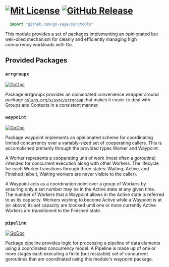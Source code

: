 
# [![Mit License][mit-img]][mit] [![GitHub Release][release-img]][release]

``` go
  import "github.com/go-sage/synctools"
```

This module provides a set of packages implementing an opinionated but
well-oiled mechanism for cleanly and efficiently managing high concurrency
workloads with Go.

## Provided Packages

### `errgroupx`

[![GoDoc][errgroupx-godoc-img]][errgroupx-godoc]

Package errgroupx provides an opinionated convenience wrapper around package
[`golang.org/x/sync/errgroup`](https://pkg.go.dev/golang.org/x/sync/errgroup)
that makes it easier to deal with Groups and Contexts in a consistent manner.


### `waypoint`

[![GoDoc][waypoint-godoc-img]][waypoint-godoc]

Package waypoint implements an opinionated scheme for coordinating limited
concurrency over a variably-sized set of cooperating callers. This is
accomplished primarily through the provided types Worker and Waypoint.

A Worker represents a cooperating unit of work (most often a goroutine)
intended for concurrent execution along with other Workers. The lifecycle
for each Worker transitions through three states: Waiting, Active, and
Finished (albeit, Waiting workers are never visible to the caller).

A Waypoint acts as a coordination point over a group of Workers by ensuring
only a set number may be in the Active state at any given time. The number
of Workers that a Waypoint allows in the Active state is referred to as its
capacity. Workers wishing to become Active while a Waypoint is at (or above)
its set capacity are blocked until one or more currently Active Workers are
transitioned to the Finished state.

### `pipeline`

[![GoDoc][pipeline-godoc-img]][pipeline-godoc]

Package pipeline provides logic for processing a pipeline of data elements
using a coordinated concurrency model. A Pipeline is made up of one or more
stages each executing a finite (but resizable) set of concurrent goroutines
that are coordinated using this module's waypoint package.

[mit-img]: http://img.shields.io/badge/License-MIT-c41e3a.svg
[mit]: https://github.com/go-sage/synctools/blob/main/LICENSE

[release-img]: https://img.shields.io/github/release/go-sage/synctools/all.svg
[release]: https://github.com/go-sage/synctools/releases

[reportcard-img]: https://goreportcard.com/badge/github.com/go-sage/synctools
[reportcard]: https://goreportcard.com/report/github.com/go-sage/synctools

[errgroupx-godoc-img]: https://godoc.org/github.com/go-sage/synctools/pkg/errgroupx?status.svg
[errgroupx-godoc]: https://godoc.org/github.com/go-sage/synctools/pkg/errgroupx

[waypoint-godoc-img]: https://godoc.org/github.com/go-sage/synctools/pkg/waypoint?status.svg
[waypoint-godoc]: https://godoc.org/github.com/go-sage/synctools/pkg/waypoint

[pipeline-godoc-img]: https://godoc.org/github.com/go-sage/synctools/pkg/pipeline?status.svg
[pipeline-godoc]: https://godoc.org/github.com/go-sage/synctools/pkg/pipeline
